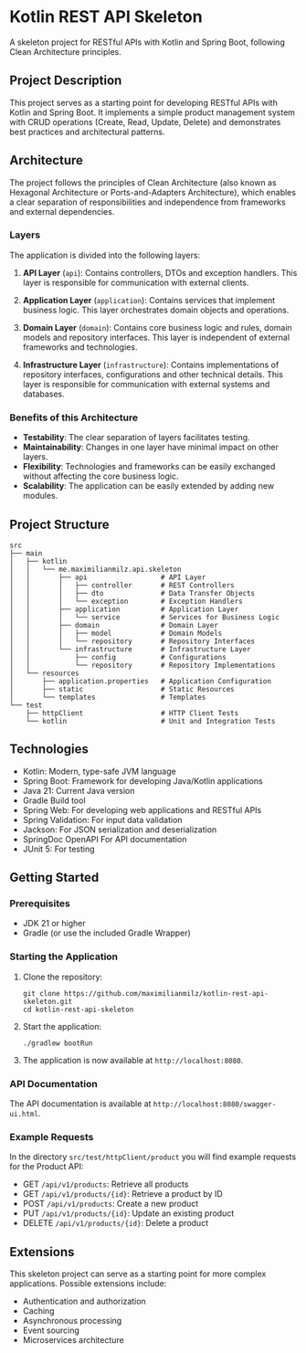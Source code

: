 # Kotlin REST API Skeleton

A skeleton project for RESTful APIs with Kotlin and Spring Boot, following Clean Architecture principles.

## Project Description

This project serves as a starting point for developing RESTful APIs with Kotlin and Spring Boot. It implements a simple product management system with CRUD operations (Create, Read, Update, Delete) and demonstrates best practices and architectural patterns.

## Architecture

The project follows the principles of Clean Architecture (also known as Hexagonal Architecture or Ports-and-Adapters Architecture), which enables a clear separation of responsibilities and independence from frameworks and external dependencies.

### Layers

The application is divided into the following layers:

1. **API Layer** (`api`): Contains controllers, DTOs and exception handlers. This layer is responsible for communication with external clients.

2. **Application Layer** (`application`): Contains services that implement business logic. This layer orchestrates domain objects and operations.

3. **Domain Layer** (`domain`): Contains core business logic and rules, domain models and repository interfaces. This layer is independent of external frameworks and technologies.

4. **Infrastructure Layer** (`infrastructure`): Contains implementations of repository interfaces, configurations and other technical details. This layer is responsible for communication with external systems and databases.

### Benefits of this Architecture

- **Testability**: The clear separation of layers facilitates testing.
- **Maintainability**: Changes in one layer have minimal impact on other layers.
- **Flexibility**: Technologies and frameworks can be easily exchanged without affecting the core business logic.
- **Scalability**: The application can be easily extended by adding new modules.

## Project Structure

```
src
├── main
│   ├── kotlin
│   │   └── me.maximilianmilz.api.skeleton
│   │       ├── api                  # API Layer
│   │       │   ├── controller       # REST Controllers
│   │       │   ├── dto              # Data Transfer Objects
│   │       │   └── exception        # Exception Handlers
│   │       ├── application          # Application Layer
│   │       │   └── service          # Services for Business Logic
│   │       ├── domain               # Domain Layer
│   │       │   ├── model            # Domain Models
│   │       │   └── repository       # Repository Interfaces
│   │       └── infrastructure       # Infrastructure Layer
│   │           ├── config           # Configurations
│   │           └── repository       # Repository Implementations
│   └── resources
│       ├── application.properties   # Application Configuration
│       ├── static                   # Static Resources
│       └── templates                # Templates
└── test
    ├── httpClient                   # HTTP Client Tests
    └── kotlin                       # Unit and Integration Tests
```

## Technologies

- Kotlin: Modern, type-safe JVM language
- Spring Boot: Framework for developing Java/Kotlin applications
- Java 21: Current Java version
- Gradle Build tool
- Spring Web: For developing web applications and RESTful APIs
- Spring Validation: For input data validation
- Jackson: For JSON serialization and deserialization
- SpringDoc OpenAPI For API documentation
- JUnit 5: For testing

## Getting Started

### Prerequisites

- JDK 21 or higher
- Gradle (or use the included Gradle Wrapper)

### Starting the Application

1. Clone the repository:
   ```
   git clone https://github.com/maximilianmilz/kotlin-rest-api-skeleton.git
   cd kotlin-rest-api-skeleton
   ```

2. Start the application:
   ```
   ./gradlew bootRun
   ```

3. The application is now available at `http://localhost:8080`.

### API Documentation

The API documentation is available at `http://localhost:8080/swagger-ui.html`.

### Example Requests

In the directory `src/test/httpClient/product` you will find example requests for the Product API:

- GET `/api/v1/products`: Retrieve all products
- GET `/api/v1/products/{id}`: Retrieve a product by ID
- POST `/api/v1/products`: Create a new product
- PUT `/api/v1/products/{id}`: Update an existing product
- DELETE `/api/v1/products/{id}`: Delete a product

## Extensions

This skeleton project can serve as a starting point for more complex applications. Possible extensions include:

- Authentication and authorization
- Caching
- Asynchronous processing
- Event sourcing
- Microservices architecture
